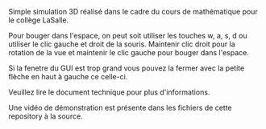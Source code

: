 Simple simulation 3D réalisé dans le cadre du cours de mathématique pour le collège LaSalle.

Pour bouger dans l'espace, on peut soit utiliser les touches w, a, s, d ou utiliser le clic gauche et droit de la souris.
Maintenir clic droit pour la rotation de la vue et maintenir le clic gauche pour bouger dans l'espace.

Si la fenetre du GUI est trop grand vous pouvez la fermer avec la petite flèche en haut à gauche ce celle-ci.

Veuillez lire le document technique pour plus d'informations.

Une vidéo de démonstration est présente dans les fichiers de cette repository à la source.